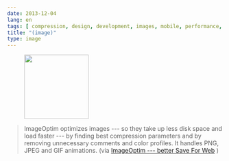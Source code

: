 ```yaml
---
date: 2013-12-04
lang: en
tags: [ compression, design, development, images, mobile, performance, tools, web ]
title: "(image)"
type: image
---
```


<figure>
<a
href="https://hugo.ferreira.cc/imageoptim-optimizes-images-so-they-take-up-less/attachment/304/"
rel="attachment"><img
src="/wp-content/uploads/2013/12/tumblr_mxa6elCN0a1qz82meo1_1280-150x150.png"
width="150" height="150" /></a></figure>

> ImageOptim optimizes images --- so they take up less disk space and
> load faster --- by finding best compression parameters and by removing
> unnecessary comments and color profiles. It handles PNG, JPEG and GIF
> animations. (via [ImageOptim --- better Save For
> Web](http://imageoptim.com/) )

